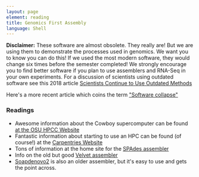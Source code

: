 ```yaml
---
layout: page
element: reading
title: Genomics First Assembly
language: Shell
---
```


**Disclaimer:** These software are almost obsolete. They really are! 
But we are using them to demonstrate 
the processes used in genomics. We want you to know you can do this!
If we used the most modern software, 
they would change six times before the semester 
completed! We strongly encourage you to find better software 
if you plan to use assemblers and RNA-Seq in your own experiments.
For a discussion of scientists using outdated software see this 
2018 article [Scientists Continue to Use Outdated Methods](https://www.the-scientist.com/news-opinion/scientists-continue-to-use-outdated-methods-30438)

Here's a more recent article which coins the term ["Software collapse"](https://hal.archives-ouvertes.fr/hal-02117588)

### Readings

- Awesome information about the Cowboy supercomputer can be found [at the OSU HPCC Website](https://hpcc.okstate.edu/content/logging-cowboy)
- Fantastic information about starting to use an HPC can be found (of course!) at the [Carpentries Website](https://hpc-carpentry.github.io/hpc-intro/)
- Tons of information at the home site for the [SPAdes assembler](https://isugenomics.github.io/bioinformatics-workbook/dataAnalysis/GenomeAssembly/Assemblers/spades.html)
- Info on the old but good [Velvet assembler](https://www.ebi.ac.uk/~zerbino/velvet/)
- [Soapdenovo2](https://github.com/aquaskyline/SOAPdenovo2) is also an older assembler, but it's easy to use and gets the point across.
